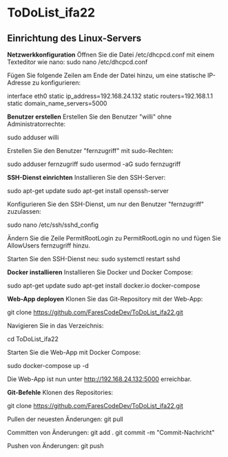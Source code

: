 # ToDoList_ifa22 

## Einrichtung des Linux-Servers

 **Netzwerkkonfiguration**
Öffnen Sie die Datei /etc/dhcpcd.conf mit einem Texteditor wie nano:
sudo nano /etc/dhcpcd.conf

Fügen Sie folgende Zeilen am Ende der Datei hinzu, um eine statische IP-Adresse zu konfigurieren:

interface eth0
static ip_address=192.168.24.132
static routers=192.168.1.1
static domain_name_servers=5000


**Benutzer erstellen**
Erstellen Sie den Benutzer "willi" ohne Administratorrechte:

sudo adduser willi

Erstellen Sie den Benutzer "fernzugriff" mit sudo-Rechten:

sudo adduser fernzugriff
sudo usermod -aG sudo fernzugriff

**SSH-Dienst einrichten**
Installieren Sie den SSH-Server:

sudo apt-get update
sudo apt-get install openssh-server

Konfigurieren Sie den SSH-Dienst, um nur den Benutzer "fernzugriff" zuzulassen:

sudo nano /etc/ssh/sshd_config

Ändern Sie die Zeile PermitRootLogin zu PermitRootLogin no und fügen Sie AllowUsers fernzugriff hinzu.

Starten Sie den SSH-Dienst neu:
sudo systemctl restart sshd

**Docker installieren**
Installieren Sie Docker und Docker Compose:

sudo apt-get update
sudo apt-get install docker.io docker-compose

**Web-App deployen**
Klonen Sie das Git-Repository mit der Web-App:

git clone https://github.com/FaresCodeDev/ToDoList_ifa22.git

Navigieren Sie in das Verzeichnis:

cd ToDoList_ifa22

Starten Sie die Web-App mit Docker Compose:

sudo docker-compose up -d

Die Web-App ist nun unter http://192.168.24.132:5000 erreichbar.

**Git-Befehle**
Klonen des Repositories:

git clone https://github.com/FaresCodeDev/ToDoList_ifa22.git

Pullen der neuesten Änderungen:
git pull

Committen von Änderungen:
git add .
git commit -m "Commit-Nachricht"

Pushen von Änderungen:
git push
